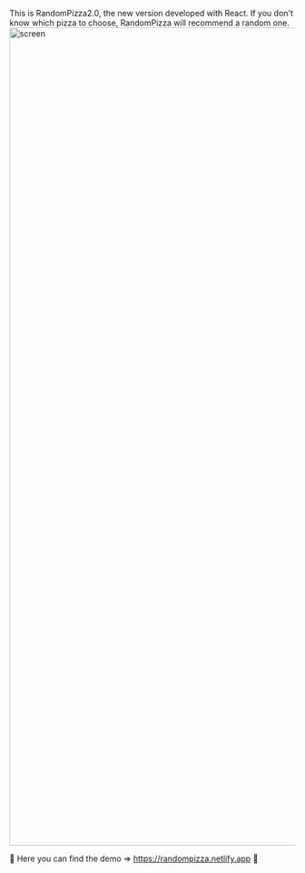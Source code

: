 This is RandomPizza2.0, the new version developed with React. 
If you don't know which pizza to choose, 
RandomPizza will recommend a random one.
<img width="1438" alt="screen" src="https://github.com/RiccardoCacio/randompizza2.0/assets/122369231/d097886c-6ee8-4fa5-8571-d0b4c3870b7c">

🍕 Here you can find the demo => https://randompizza.netlify.app 🍕
